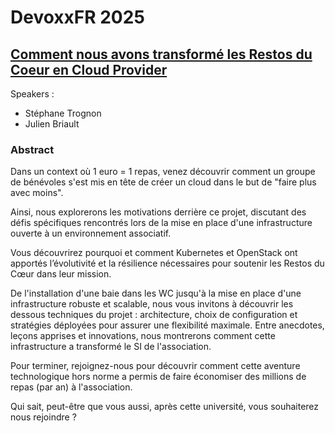 # DevoxxFR 2025

## [Comment nous avons transformé les Restos du Coeur en Cloud Provider](https://mobile.devoxx.com/events/devoxxfr2025/talks/6658/details)

Speakers : 

- Stéphane Trognon
- Julien Briault

### Abstract

Dans un context où 1 euro = 1 repas, venez découvrir comment un groupe de bénévoles s'est mis en tête de créer un cloud dans le but de "faire plus avec moins".

Ainsi, nous explorerons les motivations derrière ce projet, discutant des défis spécifiques rencontrés lors de la mise en place d'une infrastructure ouverte à un environnement associatif. 

Vous découvrirez pourquoi et comment Kubernetes et OpenStack ont apportés l’évolutivité et la résilience nécessaires pour soutenir les Restos du Cœur dans leur mission.

De l'installation d'une baie dans les WC jusqu'à la mise en place d'une infrastructure robuste et scalable, nous vous invitons à découvrir les dessous techniques du projet : architecture, choix de configuration et stratégies déployées pour assurer une flexibilité maximale. Entre anecdotes, leçons apprises et innovations, nous montrerons comment cette infrastructure a transformé le SI de l'association.

Pour terminer, rejoignez-nous pour découvrir comment cette aventure technologique hors norme a permis de faire économiser des millions de repas (par an) à l'association. 

Qui sait, peut-être que vous aussi, après cette université, vous souhaiterez nous rejoindre ?
